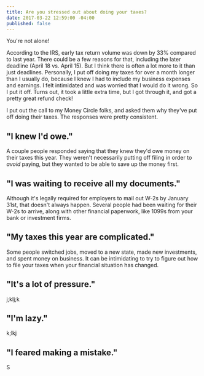 ```yaml
---
title: Are you stressed out about doing your taxes?
date: 2017-03-22 12:59:00 -04:00
published: false
---
```


You're not alone!

According to the IRS, early tax return volume was down by 33% compared to last year. There could be a few reasons for that, including the later deadline (April 18 vs. April 15). But I think there is often a lot more to it than just deadlines. Personally, I put off doing my taxes for over a month longer than I usually do, because I knew I had to include my business expenses and earnings. I felt intimidated and was worried that I would do it wrong. So I put it off. Turns out, it took a little extra time, but I got through it, and got a pretty great refund check!

I put out the call to my Money Circle folks, and asked them why they've put off doing their taxes. The responses were pretty consistent.

## "I knew I'd owe."

A couple people responded saying that they knew they'd owe money on their taxes this year. They weren't necessarily putting off filing in order to *avoid* paying, but they wanted to be able to save up the money first.

## "I was waiting to receive all my documents."

Although it's legally required for employers to mail out W-2s by January 31st, that doesn't always happen. Several people had been waiting for their W-2s to arrive, along with other financial paperwork, like 1099s from your bank or investment firms.

## "My taxes this year are complicated."

Some people switched jobs, moved to a new state, made new investments, and spent money on business. It can be intimidating to try to figure out how to file your taxes when your financial situation has changed. 

## "It's a lot of pressure."

j;klj;k

## "I'm lazy."

k;lkj

## "I feared making a mistake."

S